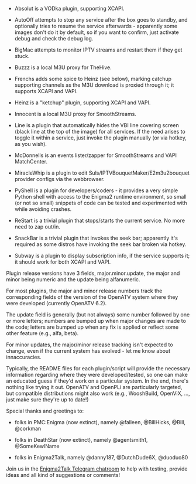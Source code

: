 * Absolut is a VODka plugin, supporting XCAPI.

* AutoOff attempts to stop any service after the box goes to standby, and optionally
  tries to resume the service afterwards - apparently some images don't do it by
  default, so if you want to confirm, just activate debug and check the debug log.

* BigMac attempts to monitor IPTV streams and restart them if they get stuck.

* Buzzz is a local M3U proxy for TheHive.

* Frenchs adds some spice to Heinz (see below), marking catchup supporting channels
  as the M3U download is proxied through it; it supports XCAPI and VAPI.

* Heinz is a "ketchup" plugin, supporting XCAPI and VAPI.

* Innocent is a local M3U proxy for SmoothStreams.

* Line is a plugin that automatically hides the VBI line covering screen (black line
  at the top of the image) for all services. If the need arises to toggle it within
  a service, just invoke the plugin manually (or via hotkey, as you wish).

* McDonnells is an events lister/zapper for SmoothStreams and VAPI MatchCenter.

* MiracleWhip is a plugin to edit Suls/IPTVBouquetMaker/E2m3u2bouquet provider configs
  via the webbrowser.

* PyShell is a plugin for developers/coders - it provides a very simple Python
  shell with access to the Enigma2 runtime environment, so small (or not so small)
  snippets of code can be tested and experimented with while avoiding crashes.

* ReStart is a trivial plugin that stops/starts the current service. No more need
  to zap out/in.

* SnackBar is a trivial plugin that invokes the seek bar; apparently it's required
  as some distros have invoking the seek bar broken via hotkey.

* Subway is a plugin to display subscription info, if the service supports it; it
  should work for both XCAPI and VAPI.

Plugin release versions have 3 fields, major.minor.update, the major and minor
being numeric and the update being alfanumeric.

For most plugins, the major and minor release numbers track the corresponding fields of
the version of the OpenATV system where they were developed (currently OpenATV 6.2).

The update field is generally (but not always) some number followed by one or more
letters; numbers are bumped up when major changes are made to the code; letters are
bumped up when any fix is applied or reflect some other feature (e.g., alfa, beta).

For minor updates, the major/minor release tracking isn't expected to change, even
if the current system has evolved - let me know about innaccuracies.

Typically, the README files for each plugin/script will provide the necessary information
regarding where they were developed/tested, so one can make an educated guess if they'd
work on a particular system. In the end, there's nothing like trying it out. OpenATV and
OpenPLi are particularly targeted, but compatible distributions might also work
(e.g., WooshBuild, OpenViX, ..., just make sure they're up to date!)


Special thanks and greetings to:

* folks in PMC:Enigma (now extinct), namely @falleen, @BillHicks, @Bill, @corkman

* folks in DeathStar (now extinct), namely @agentsmith1, @SomeKewlName

* folks in Enigma2Talk, namely @danny187, @DutchDude6X, @duoduo80

Join us in the [Enigma2Talk Telegram chatroom](https://t.me/talkenigma2)
to help with testing, provide ideas and all kind of suggestions or comments!
